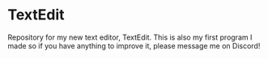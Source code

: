 # TextEdit
Repository for my new text editor, TextEdit. This is also my first program I made so if you have anything to improve it, please message me on Discord!
